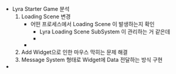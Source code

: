 - Lyra Starter Game 분석
  1. Loading Scene 변경
     - 어떤 프로세스에서 Loading Scene 이 발생하는지 확인 
       - Lyra Loading Scene SubSystem 이 관리하는 거 같은데 
       - 
     - 
  1. Add Widget으로 인한 마우스 막히는 문제 해결 
  2. Message System 형태로 Widget에 Data 전달하는 방식 구현 
- 